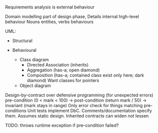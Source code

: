 <!-- SPDX-License-Identifier: zlib-acknowledgement -->
Requirements analysis is external behaviour

Domain modelling part of design phase, 
Details internal high-level behaviour
Nouns entities, verbs behaviours

UML:
  - Structural

  - Behavioural
    + Class diagram
      * Directed Association (inherits)
      * Aggregation (has-a; open diamond)
      * Composition (has-a; contained class exist only here; dark diamond)
      Want classes for pointers
    + Object diagram

Design-by-contract over defensive programming (for unexpected errors)
pre-condition (0 < mark < 100) -> post-condition (return mark / 50) -> invariant (mark stays in range)
Only error check for things matching pre-conditions
Unit tests implement DbC. Comments/documentation specify them.
Assumes static design.
Inherited contracts can widen not lessen

TODO: throws runtime exception if pre-condition failed?
